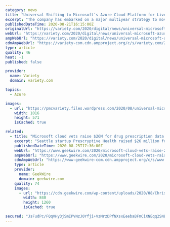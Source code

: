 ```yaml
---
category: news
title: "Universal Shifting to Microsoft’s Azure Cloud Platform for Live-Action, Animation Production"
excerpt: "The company has embarked on a major multiyear strategy to move its studios’ film and TV production from in-house servers to the Microsoft Azure cloud computing platform. The goal is to let ..."
publishedDateTime: 2020-08-21T16:15:00Z
originalUrl: "https://variety.com/2020/digital/news/universal-microsoft-azure-cloud-production-1234743076/"
webUrl: "https://variety.com/2020/digital/news/universal-microsoft-azure-cloud-production-1234743076/"
ampWebUrl: "https://variety.com/2020/digital/news/universal-microsoft-azure-cloud-production-1234743076/amp/"
cdnAmpWebUrl: "https://variety-com.cdn.ampproject.org/c/s/variety.com/2020/digital/news/universal-microsoft-azure-cloud-production-1234743076/amp/"
type: article
quality: 46
heat: -1
published: false

provider:
  name: Variety
  domain: variety.com

topics:
  - Azure

images:
  - url: "https://pmcvariety.files.wordpress.com/2020/08/universal-microsoft-azure.png?w=1016"
    width: 1016
    height: 571
    isCached: true

related:
  - title: "Microsoft cloud vets raise $26M for drug prescription data platform Prescryptive Health"
    excerpt: "Seattle startup Prescryptive Health raised $26 million for its prescription data platform software. Founded in 2017 by Microsoft commercial cloud vets Chris Blackley and Kevin"
    publishedDateTime: 2020-08-25T17:36:00Z
    webUrl: "https://www.geekwire.com/2020/microsoft-cloud-vets-raise-26m-drug-prescription-data-platform-prescryptive-health/"
    ampWebUrl: "https://www.geekwire.com/2020/microsoft-cloud-vets-raise-26m-drug-prescription-data-platform-prescryptive-health/amp/"
    cdnAmpWebUrl: "https://www-geekwire-com.cdn.ampproject.org/c/s/www.geekwire.com/2020/microsoft-cloud-vets-raise-26m-drug-prescription-data-platform-prescryptive-health/amp/"
    type: article
    provider:
      name: GeekWire
      domain: geekwire.com
    quality: 74
    images:
      - url: "https://cdn.geekwire.com/wp-content/uploads/2020/08/Chris-Blackley-headshot-scaled-1-840x1260.jpg"
        width: 840
        height: 1260
        isCached: true

secured: "JsFudPc/FQqVHy3jSmIPVNzJ0Yfji+VzMrzDPfNXsxEeebaBFmCiXNEqq2SNEdLnwKQbGQFqM5QTq81TAV21/chg/yFQo+qrDG2zE/3YC+v1eIk/fjIBjdWxjokz9/Y4aV08BTHfYvf88L/snnzNRsiScSht9JoDrlu4+Bx8kSQqVgiCSxprZ3OsMy6sh1osu8EC3LxLe7XF+TMFFkZ2qFsit9SYEyjHSQ9eYAvXn1Ep/BswIMm7XiH7WkyiLPUxJiyaM1L9h+JgzUdS50cCXjQONEnRj+ctbzbfVrpMeB8afCGAiLSFUr7IfxljFC093UIw6cxdQ1Dxn1k9q92FFQW3pDaMI2pmVKpbJnOQStw=;ON2BaJphq8ro3asuxdO7zQ=="
---
```


